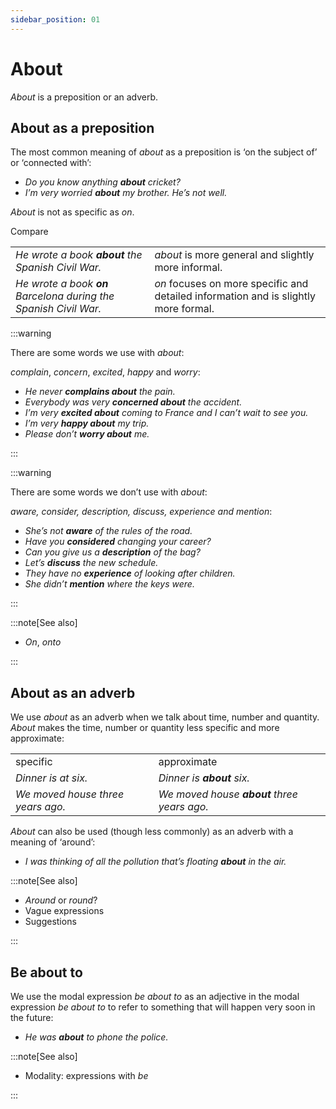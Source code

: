 ```yaml
---
sidebar_position: 01
---
```


# About

*About* is a preposition or an adverb.

## About as a preposition

The most common meaning of *about* as a preposition is ‘on the subject of’ or ‘connected with’:

- *Do you know anything **about** cricket?*
- *I’m very worried **about** my brother. He’s not well.*

*About* is not as specific as *on*.

Compare

<table><tbody><tr valign="top"><td><i>He wrote a book </i><b><i>about</i></b><i> the Spanish Civil War.</i></td><td><i>about</i> is more general and slightly more informal.</td></tr><tr valign="top"><td><i>He wrote a book </i><b><i>on</i></b><i> Barcelona during the Spanish Civil War.</i></td><td><i>on</i> focuses on more specific and detailed information and is slightly more formal.</td></tr></tbody></table>

:::warning

There are some words we use with *about*:

*complain*, *concern*, *excited*, *happy* and *worry*:

- *He never **complains about** the pain.*
- *Everybody was very **concerned about** the accident.*
- *I’m very **excited about** coming to France and I can’t wait to see you.*
- *I’m very **happy about** my trip.*
- *Please don’t **worry about** me.*

:::

:::warning

There are some words we don’t use with *about*:

*aware, consider, description, discuss, experience and mention*:

- *She’s not **aware** of the rules of the road.*
- *Have you **considered** changing your career?*
- *Can you give us a **description** of the bag?*
- *Let’s **discuss** the new schedule.*
- *They have no **experience** of looking after children.*
- *She didn’t **mention** where the keys were.*

:::

:::note[See also]

- *On*, *onto*

:::

## About as an adverb

We use *about* as an adverb when we talk about time, number and quantity. *About* makes the time, number or quantity less specific and more approximate:

<table><tbody><tr valign="top"><td>specific</td><td>approximate</td></tr><tr valign="top"><td><i>Dinner is at six.</i></td><td><i>Dinner is </i><b><i>about</i></b><i> six.</i></td></tr><tr valign="top"><td><i>We moved house three years ago.</i></td><td><i>We moved house </i><b><i>about</i></b><i> three years ago.</i></td></tr></tbody></table>

*About* can also be used (though less commonly) as an adverb with a meaning of ‘around’:

- *I was thinking of all the pollution that’s floating **about** in the air.*

:::note[See also]

- *Around* or *round*?
- Vague expressions
- Suggestions

:::

## Be about to

We use the modal expression *be about to* as an adjective in the modal expression *be about to* to refer to something that will happen very soon in the future:

- *He was **about** to phone the police.*

:::note[See also]

- Modality: expressions with *be*

:::

